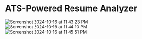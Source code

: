 # ATS-Powered Resume Analyzer


![Screenshot 2024-10-16 at 11 43 23 PM](https://github.com/user-attachments/assets/a342c101-05ef-4595-b029-efdc5596829f)
![Screenshot 2024-10-16 at 11 44 10 PM](https://github.com/user-attachments/assets/95ee29a0-70c7-4d0f-b291-39f4288e42fb)
![Screenshot 2024-10-16 at 11 45 51 PM](https://github.com/user-attachments/assets/2bacd7e8-a5c2-4ab5-b21b-cb21e5d2c58d)



